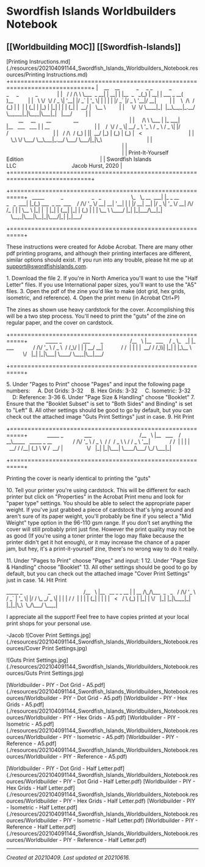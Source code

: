 # Swordfish Islands Worldbuilders Notebook
 [[Worldbuilding MOC]] [[Swordfish-Islands]] 
---



[Printing Instructions.md](./resources/202104091144_Swordfish_Islands_Worldbuilders_Notebook.resources/Printing Instructions.md)
+=============================================================================+
|    \_\_    \_\_           \_     \_ \_           \_ \_     \_           \_             |
|   / / /\\ \\ \\\_\_\_  \_ \_\_| | \_\_| | |\_\_  \_   \_(\_) | \_\_| | \_\_\_ \_ \_\_( )\_\_          |
|   \\ \\/  \\/ / \_ \\| '\_\_| |/ \_\` | '\_ \\| | | | | |/ \_\` |/ \_ \\ '\_\_|/ \_\_|         |
|    \\  /\\  / (\_) | |  | | (\_| | |\_) | |\_| | | | (\_| |  \_\_/ |   \\\_\_ \\         |
|     \\/  \\/ \\\_\_\_\_|\_|  |\_\_\\\_\_,\_|\_.\_\_/ \\\_\_,\_\_\_|\_|\\\_\_,\_|\\\_\_\_|\_|   |\_\_\_/         |
|        \_\_     \_\_       \_\_               \_\_                                  |
|     /\\ \\ \\\_\_\_ | |\_ \_\_\_| |\_\_   \_\_\_   \_\_\_ | | \_\_                              |
|    /  \\/ / \_ \\| \_\_/ \_ \\ '\_ \\ / \_ \\ / \_ \\| |/ /                              |
|   / /\\  / (\_) | ||  \_\_/ |\_) | (\_) | (\_) |   <                               |
|   \\\_\\ \\/ \\\_\_\_/ \\\_\_\\\_\_\_|\_.\_\_/ \\\_\_\_/ \\\_\_\_/|\_|\\\_\\                              |
|                                                                             |
|                                                                             |
| Print-It-Yourself Edition                                                   |
| Swordfish Islands LLC                                     Jacob Hurst, 2020 |
+=============================================================================+

+==========================================================+
  \_\_\_\_\_           \_                   \_   \_                 
  \\\_   \\\_ \_\_  \_\_\_| |\_ \_ \_\_ \_   \_  \_\_\_| |\_(\_) \_\_\_  \_ \_\_  \_\_\_
   / /\\/ '\_ \\/ \_\_| \_\_| '\_\_| | | |/ \_\_| \_\_| |/ \_ \\| '\_ \\/ \_\_|
/\\/ /\_ | | | \\\_\_ \\ |\_| |  | |\_| | (\_\_| |\_| | (\_) | | | \\\_\_ \\
\\\_\_\_\_/ |\_| |\_|\_\_\_/\\\_\_|\_|   \\\_\_,\_|\\\_\_\_|\\\_\_|\_|\\\_\_\_/|\_| |\_|\_\_\_/

+==========================================================+

These instructions were created for Adobe Acrobat. There are many other pdf printing programs, and although their printing interfaces are different, similar options should exist. If you run into any trouble, please hit me up at [support@swordfishislands.com](mailto:support@swordfishislands.com).

1\. Download the file
2\. If you're in North America you'll want to use the "Half Letter" files. If you use International paper sizes, you'll want to use the "A5" files.
3\. Open the pdf of the zine you'd like to make (dot grid, hex grids, isometric, and reference).
4\. Open the print menu (in Acrobat Ctrl+P)

The zines as shown use heavy cardstock for the cover. Accomplishing this will be a two step process. You'll need to print the "guts" of the zine on regular paper, and the cover on cardstock.

+==========================================================+
           \_\_\_\_\_ \_              \_\_\_       \_       
          /\_\_   \\ |\_\_   \_\_\_    / \_ \\\_   \_| |\_ \_\_\_
            / /\\/ '\_ \\ / \_ \\  / /\_\\/ | | | \_\_/ \_\_|
           / /  | | | |  \_\_/ / /\_\\\\| |\_| | |\_\\\_\_ \\
           \\/   |\_| |\_|\\\_\_\_| \\\_\_\_\_/ \\\_\_,\_|\\\_\_|\_\_\_/

+==========================================================+

5\. Under "Pages to Print" choose "Pages" and input the following page numbers:
    A. Dot Grids: 3-32
    B. Hex Grids: 3-32
    C. Isometric: 3-32
    D: Reference: 3-36
6\. Under "Page Size & Handling" choose "Booklet"
7\. Ensure that the "Booklet Subset" is set to "Both Sides" and Binding" is set to "Left"
8\. All other settings should be good to go by default, but you can check out the attached image "Guts Print Settings" just in case.
9\. Hit Print

+==========================================================+
            \_\_\_\_\_ \_              \_\_\_                    
           /\_\_   \\ |\_\_   \_\_\_    / \_\_\\\_\_\_\_\_   \_\_\_\_\_ \_ \_\_
             / /\\/ '\_ \\ / \_ \\  / /  / \_ \\ \\ / / \_ \\ '\_\_|
            / /  | | | |  \_\_/ / /\_\_| (\_) \\ V /  \_\_/ |   
            \\/   |\_| |\_|\\\_\_\_| \\\_\_\_\_/\\\_\_\_/ \\\_/ \\\_\_\_|\_|   

+==========================================================+

Printing the cover is nearly identical to printing the "guts"

10\. Tell your printer you're using cardstock. This will be different for each printer but click on "Properties" in the Acrobat Print menu and look for "paper type" settings. You should be able to select the appropriate paper weight. If you've just grabbed a piece of cardstock that's lying around and aren't sure of its paper weight, you'll probably be fine if you select a "Mid Weight" type option in the 96-110 gsm range. If you don't set anything the cover will still probably print just fine. However the print quality may not be as good (If you're using a toner printer the logo may flake because the printer didn't get it hot enough), or it may increase the chance of a paper jam, but hey, it's a print-it-yourself zine, there's no wrong way to do it really.

11\. Under "Pages to Print" choose "Pages" and input: 1
12\. Under "Page Size & Handling" choose "Booklet"
13\. All other settings should be good to go by default, but you can check out the attached image "Cover Print Settings" just in case.
14\. Hit Print

\_\_\_\_\_ \_                 \_                     
/\_\_   \\ |\_\_   \_\_ \_ \_ \_\_ | | \_\_ /\\\_/\\\_\_\_  \_   \_
  / /\\/ '\_ \\ / \_\` | '\_ \\| |/ / \\\_ \_/ \_ \\| | | |
/ /  | | | | (\_| | | | |   <   / \\ (\_) | |\_| |
\\/   |\_| |\_|\\\_\_,\_|\_| |\_|\_|\\\_\\  \\\_/\\\_\_\_/ \\\_\_,\_|

I appreciate all the support! Feel free to have copies printed at your local print shops for your personal use.

\-Jacob
![Cover Print Settings.jpg](./resources/202104091144_Swordfish_Islands_Worldbuilders_Notebook.resources/Cover Print Settings.jpg)

![Guts Print Settings.jpg](./resources/202104091144_Swordfish_Islands_Worldbuilders_Notebook.resources/Guts Print Settings.jpg)

[Worldbuilder - PIY - Dot Grid - A5.pdf](./resources/202104091144_Swordfish_Islands_Worldbuilders_Notebook.resources/Worldbuilder - PIY - Dot Grid - A5.pdf)
[Worldbuilder - PIY - Hex Grids - A5.pdf](./resources/202104091144_Swordfish_Islands_Worldbuilders_Notebook.resources/Worldbuilder - PIY - Hex Grids - A5.pdf)
[Worldbuilder - PIY - Isometric - A5.pdf](./resources/202104091144_Swordfish_Islands_Worldbuilders_Notebook.resources/Worldbuilder - PIY - Isometric - A5.pdf)
[Worldbuilder - PIY - Reference - A5.pdf](./resources/202104091144_Swordfish_Islands_Worldbuilders_Notebook.resources/Worldbuilder - PIY - Reference - A5.pdf)

[Worldbuilder - PIY - Dot Grid - Half Letter.pdf](./resources/202104091144_Swordfish_Islands_Worldbuilders_Notebook.resources/Worldbuilder - PIY - Dot Grid - Half Letter.pdf)
[Worldbuilder - PIY - Hex Grids - Half Letter.pdf](./resources/202104091144_Swordfish_Islands_Worldbuilders_Notebook.resources/Worldbuilder - PIY - Hex Grids - Half Letter.pdf)
[Worldbuilder - PIY - Isometric - Half Letter.pdf](./resources/202104091144_Swordfish_Islands_Worldbuilders_Notebook.resources/Worldbuilder - PIY - Isometric - Half Letter.pdf)
[Worldbuilder - PIY - Reference - Half Letter.pdf](./resources/202104091144_Swordfish_Islands_Worldbuilders_Notebook.resources/Worldbuilder - PIY - Reference - Half Letter.pdf)

---

_Created at 20210409._
_Last updated at 20210616._



